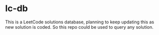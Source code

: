 # lc-db
This is a LeetCode solutions database, planning to keep updating this as new solution is coded. So this repo could be used to query any solution.
